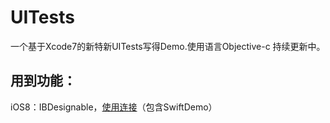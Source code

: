 # UITests
一个基于Xcode7的新特新UITests写得Demo.使用语言Objective-c
持续更新中。

## 用到功能：
iOS8：IBDesignable，[使用连接](http://leopardpan.github.io/2015/09/03/%E5%9C%A8OC%E5%92%8CSwift%E4%B8%AD%E4%BD%BF%E7%94%A8IBDesignable-IBInspectable/)（包含SwiftDemo）
